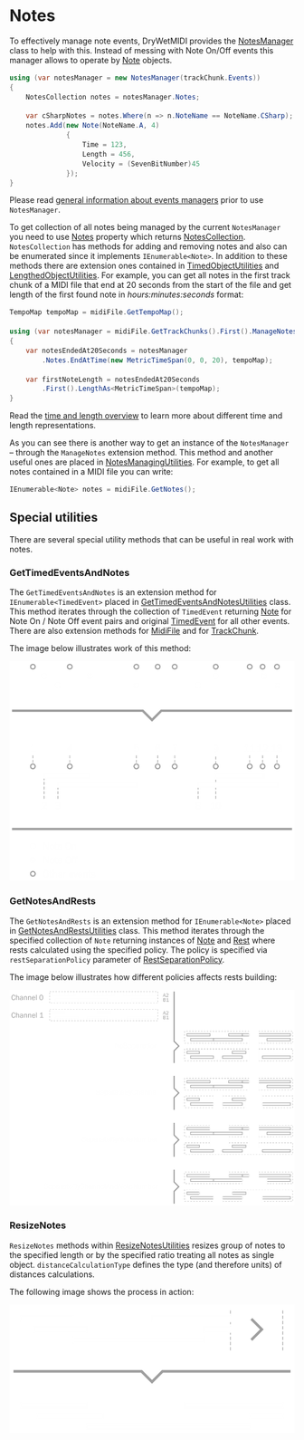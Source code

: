 # Notes

To effectively manage note events, DryWetMIDI provides the [NotesManager](xref:Melanchall.DryWetMidi.Interaction.NotesManager) class to help with this. Instead of messing with Note On/Off events this manager allows to operate by [Note](xref:Melanchall.DryWetMidi.Interaction.Note) objects.

```csharp
using (var notesManager = new NotesManager(trackChunk.Events))
{
    NotesCollection notes = notesManager.Notes;

    var cSharpNotes = notes.Where(n => n.NoteName == NoteName.CSharp);
    notes.Add(new Note(NoteName.A, 4)
              {
                  Time = 123,
                  Length = 456,
                  Velocity = (SevenBitNumber)45
              });
}
```

Please read [general information about events managers](Events-managers-overview.md) prior to use `NotesManager`.

To get collection of all notes being managed by the current `NotesManager` you need to use [Notes](xref:Melanchall.DryWetMidi.Interaction.NotesManager.Notes) property which returns [NotesCollection](xref:Melanchall.DryWetMidi.Interaction.NotesCollection). `NotesCollection` has methods for adding and removing notes and also can be enumerated since it implements `IEnumerable<Note>`. In addition to these methods there are extension ones contained in [TimedObjectUtilities](xref:Melanchall.DryWetMidi.Interaction.TimedObjectUtilities) and [LengthedObjectUtilities](xref:Melanchall.DryWetMidi.Interaction.LengthedObjectUtilities). For example, you can get all notes in the first track chunk of a MIDI file that end at 20 seconds from the start of the file and get length of the first found note in _hours:minutes:seconds_ format:

```csharp
TempoMap tempoMap = midiFile.GetTempoMap();

using (var notesManager = midiFile.GetTrackChunks().First().ManageNotes())
{
    var notesEndedAt20Seconds = notesManager
        .Notes.EndAtTime(new MetricTimeSpan(0, 0, 20), tempoMap);

    var firstNoteLength = notesEndedAt20Seconds
        .First().LengthAs<MetricTimeSpan>(tempoMap);
}
```

Read the [time and length overview](Time-and-length-overview.md) to learn more about different time and length representations.

As you can see there is another way to get an instance of the `NotesManager` – through the `ManageNotes` extension method. This method and another useful ones are placed in [NotesManagingUtilities](xref:Melanchall.DryWetMidi.Interaction.NotesManagingUtilities). For example, to get all notes contained in a MIDI file you can write:

```csharp
IEnumerable<Note> notes = midiFile.GetNotes();
```

## Special utilities

There are several special utility methods that can be useful in real work with notes.

### GetTimedEventsAndNotes

The `GetTimedEventsAndNotes` is an extension method for `IEnumerable<TimedEvent>` placed in [GetTimedEventsAndNotesUtilities](xref:Melanchall.DryWetMidi.Interaction.GetTimedEventsAndNotesUtilities) class. This method iterates through the collection of `TimedEvent` returning [Note](xref:Melanchall.DryWetMidi.Interaction.Note) for Note On / Note Off event pairs and original [TimedEvent](xref:Melanchall.DryWetMidi.Interaction.TimedEvent) for all other events. There are also extension methods for [MidiFile](xref:Melanchall.DryWetMidi.Core.MidiFile) and for [TrackChunk](xref:Melanchall.DryWetMidi.Core.TrackChunk).

The image below illustrates work of this method:

![Get timed events and notes](images/GetTimedEventsAndNotes.png)

### GetNotesAndRests

The `GetNotesAndRests` is an extension method for `IEnumerable<Note>` placed in [GetNotesAndRestsUtilities](xref:Melanchall.DryWetMidi.Interaction.GetNotesAndRestsUtilities) class. This method iterates through the specified collection of `Note` returning instances of [Note](xref:Melanchall.DryWetMidi.Interaction.Note) and [Rest](xref:Melanchall.DryWetMidi.Interaction.Rest) where rests calculated using the specified policy. The policy is specified via `restSeparationPolicy` parameter of [RestSeparationPolicy](xref:Melanchall.DryWetMidi.Interaction.RestSeparationPolicy).

The image below illustrates how different policies affects rests building:

![Get notes and rests](images/GetNotesAndRests.png)

### ResizeNotes

`ResizeNotes` methods within [ResizeNotesUtilities](xref:Melanchall.DryWetMidi.Interaction.ResizeNotesUtilities) resizes group of notes to the specified length or by the specified ratio treating all notes as single object. `distanceCalculationType` defines the type (and therefore units) of distances calculations.

The following image shows the process in action:

![Resize notes](images/ResizeNotes.png)
